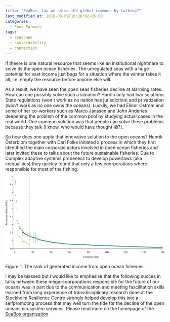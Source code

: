 ```yaml
---
title: "SeaBos: Can we solve the global commons by talking?"
last_modified_at: 2016-03-09T16:20:02-05:00
categories:
  - Post Formats
tags:
  - seascape
  - sustainability
  - connection
---
```


If theere is one natural resource that seems like an institutional nightmare to solve its the open ocean fisheries. The unregulated  seas with a huge potential for vast income just begs for a situation where the winner takes it all, i.e. empty the resource before anyone else will.

As a result, we have seen the open seas fisheries decline at alarming rates. How can one possibly solve such a situation? Hardin only had two solutions: State regulations (won't work as no naiton has jurisdiction) and privatization (won't work as no one owns the oceans). Luckily, we had Elinor Ostrom and some of her co-workers such as Marco Janssen and John Anderies deepening the problem of the common pool by studying actual cases in the real world. One common solution was that people can solve these problems because they talk (I know, who would have thought 😱?).

So how does one apply that innovative solution to the open oceans? Henrik Österblom together with Carl Folke initiated a process in which they first identified the main corporate actors involved in open ocean fisheries and later invited these to talks about the future sustainable fisheries. Due to Complex adaptive systems proneness to develop powerlaws (aka inequalities) they quickly found that only a few coorporations where responsible for most of the fishing.

![](/figures/osterblom2015PLOSoneFig1.png)

Figure 1. The rank of generated income from open ocean fisheries.

I may be biassed but I would like to emphasise that the following succes in talks between these mega-coorporations responsible for the future of our oceans was in part due to the communication and meeting fascilitation skills learned from long experience of transdisciplinary research done at the Stockholm Resilience Centre strongly helped develop this into a selfpromoting process that may well turn the tide for the decline of the open oceans ecosystem services. Please read more on the homepage of the [SeaBos organization](http://keystonedialogues.earth/)

